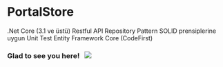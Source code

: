 # PortalStore
.Net Core (3.1 ve üstü) Restful API Repository Pattern SOLID prensiplerine uygun Unit Test Entity Framework Core (CodeFirst)
### Glad to see you here! &nbsp; ![](https://visitor-badge.glitch.me/badge?page_id=biproberkay.PortalStore&style=flat-square&color=0088cc)
